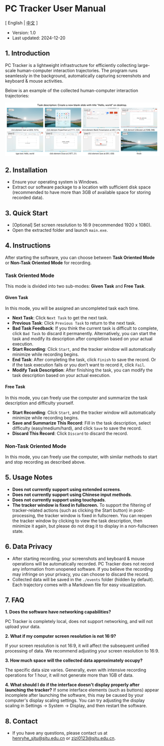 # PC Tracker User Manual

\[ English | [中文](README_zh.md) \]

- Version: 1.0
- Last updated: 2024-12-20

## 1. Introduction

PC Tracker is a lightweight infrastructure for efficiently collecting large-scale human-computer interaction trajectories. The program runs seamlessly in the background, automatically capturing screenshots and keyboard & mouse activities. 

Below is an example of the collected human-computer interaction trajectories:

![raw_trajectory_example](../assets/raw_trajectory_example.png)

## 2. Installation

- Ensure your operating system is Windows.
- Extract our software package to a location with sufficient disk space (recommended to have more than 3GB of available space for storing recorded data).

## 3. Quick Start

- [Optional] Set screen resolution to 16:9 (recommended 1920 x 1080).
- Open the extracted folder and launch `main.exe`.

## 4. Instructions

After starting the software, you can choose between **Task Oriented Mode** or **Non-Task Oriented Mode** for recording.

### Task Oriented Mode

This mode is divided into two sub-modes: **Given Task** and **Free Task**.

#### Given Task

In this mode, you will be assigned an uncompleted task each time.

- **Next Task**: Click `Next Task` to get the next task.
- **Previous Task**: Click `Previous Task` to return to the next task.
- **Bad Task Feedback**: If you think the current task is difficult to complete, click `Bad Task` to discard it permanently. Alternatively, you can start the task and modify its description after completion based on your actual execution.
- **Start Recording**: Click `Start`, and the tracker window will automatically minimize while recording begins.
- **End Task**: After completing the task, click `Finish` to save the record. Or if the task execution fails or you don’t want to record it, click `Fail`.
- **Modify Task Description**: After finishing the task, you can modify the task description based on your actual execution.

#### Free Task

In this mode, you can freely use the computer and summarize the task description and difficulty yourself.

- **Start Recording**: Click `Start`, and the tracker window will automatically minimize while recording begins.
- **Save and Summarize This Record**: Fill in the task description, select difficulty (easy/medium/hard), and click `Save` to save the record.
- **Discard This Record**: Click `Discard` to discard the record.

### Non-Task Oriented Mode

In this mode, you can freely use the computer, with similar methods to start and stop recording as described above.

## 5. Usage Notes

- **Does not currently support using extended screens**.
- **Does not currently support using Chinese input methods**.
- **Does not currently support using touchpads**.
- **The tracker window is fixed in fullscreen.** To support the filtering of tracker-related actions (such as clicking the Start button) in post-processing, the tracker window is fixed in fullscreen. You can reopen the tracker window by clicking to view the task description, then minimize it again, but please do not drag it to display in a non-fullscreen state.

## 6. Data Privacy

- After starting recording, your screenshots and keyboard & mouse operations will be automatically recorded. PC Tracker does not record any information from unopened software. If you believe the recording may infringe on your privacy, you can choose to discard the record.
- Collected data will be saved in the `./events` folder (hidden by default). Each trajectory comes with a Markdown file for easy visualization.

## 7. FAQ

**1. Does the software have networking capabilities?**

PC Tracker is completely local, does not support networking, and will not upload your data.

**2. What if my computer screen resolution is not 16:9?**

If your screen resolution is not 16:9, it will affect the subsequent unified processing of data. We recommend adjusting your screen resolution to 16:9.

**3. How much space will the collected data approximately occupy?**

The specific data size varies. Generally, even with intensive recording operations for 1 hour, it will not generate more than 1GB of data.

**4. What should I do if the interface doesn't display properly after launching the tracker?**
If some interface elements (such as buttons) appear incomplete after launching the software, this may be caused by your computer's display scaling settings. You can try adjusting the display scaling in Settings -> System -> Display, and then restart the software.

## 8. Contact

- If you have any questions, please contact us at henryhe_sjtu@sjtu.edu.cn or zizi0123@sjtu.edu.cn.
